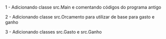1 - Adicionando classe src.Main e comentando códigos do programa antigo

2 - Adicionando classe src.Orcamento para utilizar de base para gasto e ganho

3 - Adicionando classes src.Gasto e src.Ganho